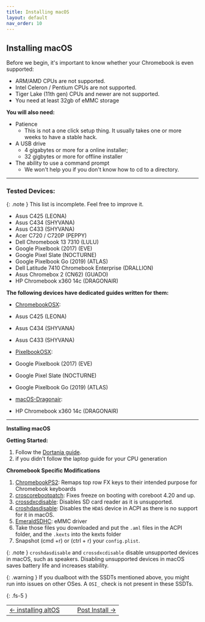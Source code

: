```yaml
---
title: Installing macOS
layout: default
nav_order: 10
---
```


## Installing macOS


Before we begin, it's important to know whether your Chromebook is even supported:
- ARM/AMD CPUs are not supported.
- Intel Celeron / Pentium CPUs are not supported.
- Tiger Lake (11th gen) CPUs and newer are not supported.
- You need at least 32gb of eMMC storage

**You will also need:**
* Patience 
    * This is not a one click setup thing. It usually takes one or more weeks to have a stable hack.
* A USB drive 
  * 4 gigabytes or more for a online installer;
  * 32 gigbytes or more for offline installer
* The ability to use a command prompt 
  * We won't help you if you don't know how to cd to a directory.

-------

### Tested Devices:

{: .note }
This list is incomplete. Feel free to improve it.

- Asus C425 (LEONA)
- Asus C434 (SHYVANA)
- Asus C433 (SHYVANA)
- Acer C720 / C720P (PEPPY)
- Dell Chromebook 13 7310	 (LULU)
- Google Pixelbook (2017)	(EVE)
- Google Pixel Slate	(NOCTURNE)
- Google Pixelbook Go (2019) (ATLAS)
- Dell Latitude 7410 Chromebook Enterprise (DRALLION)
- Asus Chromebox 2 (CN62)	(GUADO)
- HP Chromebook x360 14c (DRAGONAIR)

**The following devices have dedicated guides written for them:**

* [ChromebookOSX](https://github.com/meghan06/ChromebookOSX):
* Asus C425 (LEONA)
* Asus C434 (SHYVANA)
* Asus C433 (SHYVANA)

* [PixelbookOSX](https://github.com/olm3ca/PixelbookOSX):
* Google Pixelbook (2017) (EVE)
* Google Pixel Slate	(NOCTURNE)
* Google Pixelbook Go (2019) (ATLAS)

* [macOS-Dragonair](https://github.com/mine-man3000/macOS-Dragonair):
* HP Chromebook x360 14c (DRAGONAIR)

-------

**Installing macOS**


**Getting Started:**

1. Follow the [Dortania guide](https://dortania.github.io/OpenCore-Install-Guide).
2. if you didn't follow the laptop guide for your CPU generation

**Chromebook Specific Modifications**

1. [ChromebookPS2](https://github.com/meghan06/ChromebookPS2/): Remaps top row FX keys to their intended purpose for Chromebook keyboards
2. [croscorebootpatch](https://github.com/meghan06/croscorebootpatch): Fixes freeze on booting with coreboot 4.20 and up.
3. [crossdxcdisable](https://github.com/meghan06/crossdxcdisable): Disables SD card reader as it is unsupported.
4. [croshdasdisable](https://github.com/meghan06/croshdasdisable): Disables the `HDAS` device in ACPI as there is no support for it in macOS.
5. [EmeraldSDHC](https://github.com/acidanthera/EmeraldSDHC/releases): eMMC driver
6. Take those files you downloaded and put the `.aml` files in the ACPI folder, and the `.kexts` into the kexts folder
7. Snapshot (cmd +r) or (ctrl + r) your `config.plist`. 


{: .note }
`croshdasdisable` and `crossdxcdisable` disable unsupported devices in macOS, such as speakers. Disabling unsupported devices in macOS saves battery life and increases stability.

{: .warning }
If you dualboot with the SSDTs mentioned above, you might run into issues on other OSes. A `OSI_` check is not present in these SSDTs.

{: .fs-5 }

<table>
<tr>
<td width="50%" style="text-align: left">
<a href="altOS.html">← installing altOS</a> 
</td>
<td width="50%" style="text-align: right">
<a href="post-install.html">Post Install →</a> 
</td>
</tr>
</table>
